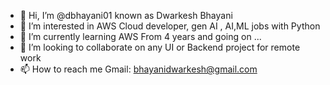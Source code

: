 - 👋 Hi, I’m @dbhayani01 known as Dwarkesh Bhayani
- 👀 I’m interested in AWS Cloud developer, gen AI , AI,ML jobs with Python
- 🌱 I’m currently learning AWS From 4 years and going on ...
- 💞️ I’m looking to collaborate on any UI or Backend project for remote work
- 📫 How to reach me Gmail: bhayanidwarkesh@gmail.com

<!---
dbhayani01/dbhayani01 is a ✨ special ✨ repository because its `README.md` (this file) appears on your GitHub profile.
You can click the Preview link to take a look at your changes.
--->
